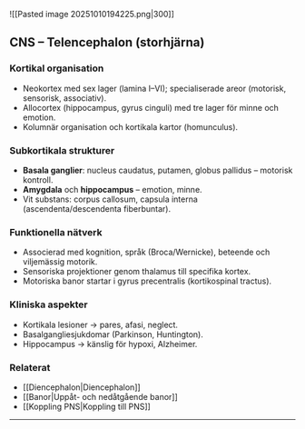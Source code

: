 ![[Pasted image 20251010194225.png|300]]
## CNS – Telencephalon (storhjärna)

### Kortikal organisation
- Neokortex med sex lager (lamina I–VI); specialiserade areor (motorisk, sensorisk, associativ).  
- Allocortex (hippocampus, gyrus cinguli) med tre lager för minne och emotion.  
- Kolumnär organisation och kortikala kartor (homunculus).

### Subkortikala strukturer
- **Basala ganglier**: nucleus caudatus, putamen, globus pallidus – motorisk kontroll.  
- **Amygdala** och **hippocampus** – emotion, minne.  
- Vit substans: corpus callosum, capsula interna (ascendenta/descendenta fiberbuntar).

### Funktionella nätverk
- Associerad med kognition, språk (Broca/Wernicke), beteende och viljemässig motorik.  
- Sensoriska projektioner genom thalamus till specifika kortex.  
- Motoriska banor startar i gyrus precentralis (kortikospinal tractus).

### Kliniska aspekter
- Kortikala lesioner → pares, afasi, neglect.  
- Basalgangliesjukdomar (Parkinson, Huntington).  
- Hippocampus → känslig för hypoxi, Alzheimer.

### Relaterat
- [[Diencephalon|Diencephalon]]  
- [[Banor|Uppåt- och nedåtgående banor]]  
- [[Koppling PNS|Koppling till PNS]]  

---
